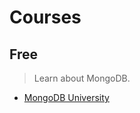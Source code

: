 # Courses

## Free
> Learn about MongoDB.
- [MongoDB University][mongodbUniversity]


[mongodbUniversity]: https://university.mongodb.com